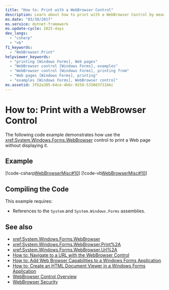 ```yaml
---
title: "How to: Print with a WebBrowser Control"
description: Learn about how to print with a WebBrowser Control by means of C# and Visual Basic code examples.
ms.date: "03/30/2017"
ms.service: dotnet-framework
ms.update-cycle: 1825-days
dev_langs:
  - "csharp"
  - "vb"
f1_keywords:
  - "WebBrowser.Print"
helpviewer_keywords:
  - "printing [Windows Forms], Web pages"
  - "WebBrowser control [Windows Forms], examples"
  - "WebBrowser control [Windows Forms], printing from"
  - "Web pages [Windows Forms], printing"
  - "examples [Windows Forms], WebBrowser control"
ms.assetid: 3fb2a305-64ce-4b6c-9258-5330d3f21b6c
---
```

# How to: Print with a WebBrowser Control

The following code example demonstrates how use the <xref:System.Windows.Forms.WebBrowser> control to print a Web page without displaying it.

## Example

[!code-csharp[WebBrowserMisc#10](~/samples/snippets/csharp/VS_Snippets_Winforms/WebBrowserMisc/CS/WebBrowserMisc.cs#10)]
[!code-vb[WebBrowserMisc#10](~/samples/snippets/visualbasic/VS_Snippets_Winforms/WebBrowserMisc/vb/WebBrowserMisc.vb#10)]

## Compiling the Code

This example requires:

- References to the `System` and `System.Windows.Forms` assemblies.

## See also

- <xref:System.Windows.Forms.WebBrowser>
- <xref:System.Windows.Forms.WebBrowser.Print%2A>
- <xref:System.Windows.Forms.WebBrowser.Url%2A>
- [How to: Navigate to a URL with the WebBrowser Control](how-to-navigate-to-a-url-with-the-webbrowser-control.md)
- [How to: Add Web Browser Capabilities to a Windows Forms Application](how-to-add-web-browser-capabilities-to-a-windows-forms-application.md)
- [How to: Create an HTML Document Viewer in a Windows Forms Application](how-to-create-an-html-document-viewer-in-a-windows-forms-application.md)
- [WebBrowser Control Overview](webbrowser-control-overview.md)
- [WebBrowser Security](webbrowser-security.md)
